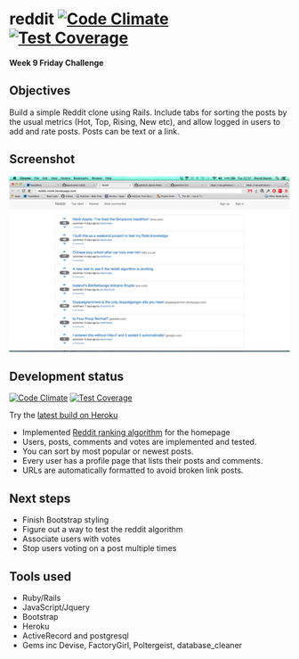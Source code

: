 reddit [![Code Climate](https://codeclimate.com/github/Bayonnaise/reddit/badges/gpa.svg)](https://codeclimate.com/github/Bayonnaise/reddit) [![Test Coverage](https://codeclimate.com/github/Bayonnaise/reddit/badges/coverage.svg)](https://codeclimate.com/github/Bayonnaise/reddit)
======
**Week 9 Friday Challenge**

Objectives
--
Build a simple Reddit clone using Rails. Include tabs for sorting the posts by the usual metrics (Hot, Top, Rising, New etc), and allow logged in users to add and rate posts. Posts can be text or a link.

Screenshot
--

![Image1](https://github.com/Bayonnaise/reddit/blob/master/app/assets/images/reddit.png)

Development status
--
[![Code Climate](https://codeclimate.com/github/Bayonnaise/reddit/badges/gpa.svg)](https://codeclimate.com/github/Bayonnaise/reddit)
[![Test Coverage](https://codeclimate.com/github/Bayonnaise/reddit/badges/coverage.svg)](https://codeclimate.com/github/Bayonnaise/reddit)

Try the [latest build on Heroku]

- Implemented [Reddit ranking algorithm] for the homepage
- Users, posts, comments and votes are implemented and tested.
- You can sort by most popular or newest posts.
- Every user has a profile page that lists their posts and comments.
- URLs are automatically formatted to avoid broken link posts.

Next steps
--
- Finish Bootstrap styling
- Figure out a way to test the reddit algorithm
- Associate users with votes
- Stop users voting on a post multiple times

Tools used
--
- Ruby/Rails
- JavaScript/Jquery
- Bootstrap
- Heroku
- ActiveRecord and postgresql
- Gems inc Devise, FactoryGirl, Poltergeist, database_cleaner

[Reddit ranking algorithm]:http://amix.dk/blog/post/19588
[latest build on Heroku]:http://reddit-clone.herokuapp.com/
